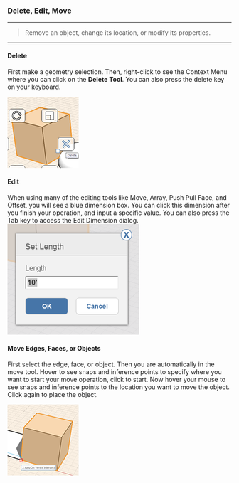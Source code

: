 ### Delete, Edit, Move
---

> Remove an object, change its location, or modify its properties.

---

#### Delete
First make a geometry selection. Then, right-click to see the Context Menu where you can click on the **Delete Tool**. You can also press the delete key on your keyboard.

![](images/GUID-4C5500A4-7879-4337-BA56-A84CA0CAB32E-low.png)

#### Edit
When using many of the editing tools like Move, Array, Push Pull Face, and Offset, you will see a blue dimension box. You can click this dimension after you finish your operation, and input a specific value. You can also press the Tab key to access the Edit Dimension dialog.
 ![](images/GUID-37D395A6-BF06-4845-BDE7-A35E185EE456-low.png)

#### Move Edges, Faces, or Objects
First select the edge, face, or object. Then you are automatically in the move tool. Hover to see snaps and inference points to specify where you want to start your move operation, click to start. Now hover your mouse to see snaps and inference points to the location you want to move the object. Click again to place the object.

![](images/GUID-6900C5E9-1D48-41EC-95E6-29E9BB579ECD-low.png)
